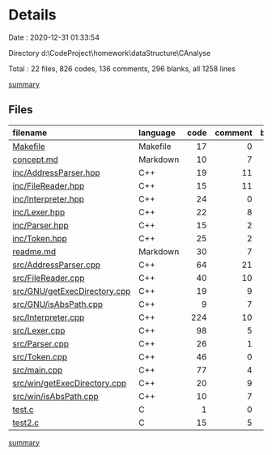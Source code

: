 # Details

Date : 2020-12-31 01:33:54

Directory d:\CodeProject\homework\dataStructure\CAnalyse

Total : 22 files,  826 codes, 136 comments, 296 blanks, all 1258 lines

[summary](results.md)

## Files
| filename | language | code | comment | blank | total |
| :--- | :--- | ---: | ---: | ---: | ---: |
| [Makefile](/Makefile) | Makefile | 17 | 0 | 6 | 23 |
| [concept.md](/concept.md) | Markdown | 10 | 7 | 6 | 23 |
| [inc/AddressParser.hpp](/inc/AddressParser.hpp) | C++ | 19 | 11 | 15 | 45 |
| [inc/FileReader.hpp](/inc/FileReader.hpp) | C++ | 15 | 11 | 10 | 36 |
| [inc/Interpreter.hpp](/inc/Interpreter.hpp) | C++ | 24 | 0 | 9 | 33 |
| [inc/Lexer.hpp](/inc/Lexer.hpp) | C++ | 22 | 8 | 14 | 44 |
| [inc/Parser.hpp](/inc/Parser.hpp) | C++ | 15 | 2 | 8 | 25 |
| [inc/Token.hpp](/inc/Token.hpp) | C++ | 25 | 2 | 13 | 40 |
| [readme.md](/readme.md) | Markdown | 30 | 7 | 14 | 51 |
| [src/AddressParser.cpp](/src/AddressParser.cpp) | C++ | 64 | 21 | 33 | 118 |
| [src/FileReader.cpp](/src/FileReader.cpp) | C++ | 40 | 10 | 20 | 70 |
| [src/GNU/getExecDirectory.cpp](/src/GNU/getExecDirectory.cpp) | C++ | 19 | 9 | 12 | 40 |
| [src/GNU/isAbsPath.cpp](/src/GNU/isAbsPath.cpp) | C++ | 9 | 7 | 6 | 22 |
| [src/Interpreter.cpp](/src/Interpreter.cpp) | C++ | 224 | 10 | 46 | 280 |
| [src/Lexer.cpp](/src/Lexer.cpp) | C++ | 98 | 5 | 15 | 118 |
| [src/Parser.cpp](/src/Parser.cpp) | C++ | 26 | 1 | 16 | 43 |
| [src/Token.cpp](/src/Token.cpp) | C++ | 46 | 0 | 6 | 52 |
| [src/main.cpp](/src/main.cpp) | C++ | 77 | 4 | 24 | 105 |
| [src/win/getExecDirectory.cpp](/src/win/getExecDirectory.cpp) | C++ | 20 | 9 | 10 | 39 |
| [src/win/isAbsPath.cpp](/src/win/isAbsPath.cpp) | C++ | 10 | 7 | 4 | 21 |
| [test.c](/test.c) | C | 1 | 0 | 0 | 1 |
| [test2.c](/test2.c) | C | 15 | 5 | 9 | 29 |

[summary](results.md)